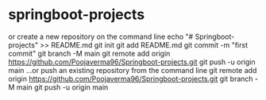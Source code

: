 # springboot-projects

or create a new repository on the command line
echo "# Springboot-projects" >> README.md
git init
git add README.md
git commit -m "first commit"
git branch -M main
git remote add origin https://github.com/Poojaverma96/Springboot-projects.git
git push -u origin main
…or push an existing repository from the command line
git remote add origin https://github.com/Poojaverma96/Springboot-projects.git
git branch -M main
git push -u origin main
